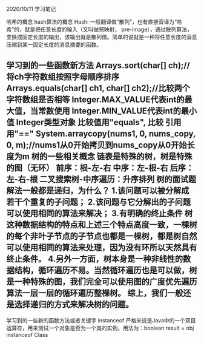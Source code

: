 2020/10/11	学习笔记

哈希的概念
	hash算法的概念 Hash: 一般翻译做“散列”，也有直接音译为“哈希”的，就是把任意长度的输入（又叫做预映射， pre-image），通过散列算法，变换成固定长度的输出，该输出就是散列值。简单的说就是一种将任意长度的消息压缩到某一固定长度的消息摘要的函数。

学习到的一些函数新方法
	Arrays.sort(char[] ch);//将ch字符数组按照字母顺序排序 
	Arrays.equals(char[] ch1, char[] ch2);//比较两个字符数组是否相等
	Integer.MAX_VALUE代表int的最大值，当常数使用
	Integer.MIN_VALUE代表int的最小值
	Integer类型对象 比较值用"equals", 比较 引用 用"=="
	System.arraycopy(nums1, 0, nums_copy, 0, m);//nums1从0开始拷贝到nums_copy从0开始长度为m
树的一些相关概念
	链表是特殊的树，树是特殊的图（无环）
	前序：根-左-右
	中序：左-根-右
	后序：左-右-根
	二叉搜索树-中序遍历：升序排列
树的面试题解法一般都是递归，为什么？
	1.该问题可以被分解成若干个重复的子问题；
	2.该问题与它分解出的子问题可以使用相同的算法来解决；
	3.有明确的终止条件 树这种数据结构的特点和上述三个特点高度一致，一棵树的每个非叶子节点的子节点也都是一棵树，都是树自然可以使用相同的算法来处理，因为没有环所以天然具有终止条件。
	4.另外一方面，树本身是一种非线性的数据结构，循环遍历不易。当然循环遍历也是可以做，树是一种特殊的图，我们完全可以使用图的广度优先遍历算法一层一层的循环遍历整棵树。
	综上，我们一般还是选择递归的方式来解决树的问题。
-----------------------------------------------------------------------------------------------------------------------------------------------------------------------------------------------------------------
学习到的一些新的函数方法或者关键字
	instanceof 严格来说是Java中的一个双目运算符，用来测试一个对象是否为一个类的实例，用法为：boolean result = obj instanceof Class
